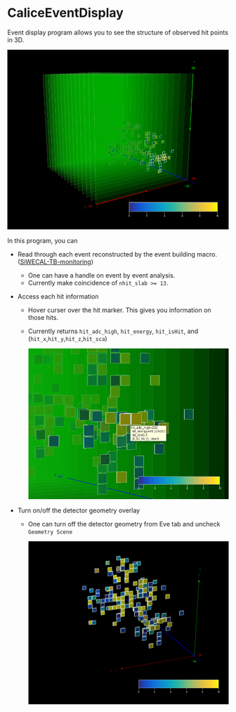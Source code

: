 # CaliceEventDisplay
Event display program allows you to see the structure of observed hit points in 3D.

![Hit Map](img/hitmap.png?raw=true "Title")

In this program, you can
 - Read through each event reconstructed by the event building macro. ([SiWECAL-TB-monitoring](https://github.com/SiWECAL-TestBeam/SiWECAL-TB-monitoring))
   - One can have a handle on event by event analysis.
   - Currently make coincidence of `nhit_slab >= 13`.
 - Access each hit information
   - Hover curser over the hit marker. This gives you information on those hits.
   - Currently returns `hit_adc_high`, `hit_energy`, `hit_isHit`, and (`hit_x`,`hit_y`,`hit_z`,`hit_sca`)

     ![Hit Info](img/hitinfo.png?raw=true "Title")
     
 - Turn on/off the detector geometry overlay
   - One can turn off the detector geometry from Eve tab and uncheck `Geometry Scene`
   
     ![No Geometry](img/no_geometry.png?raw=true "Title")
